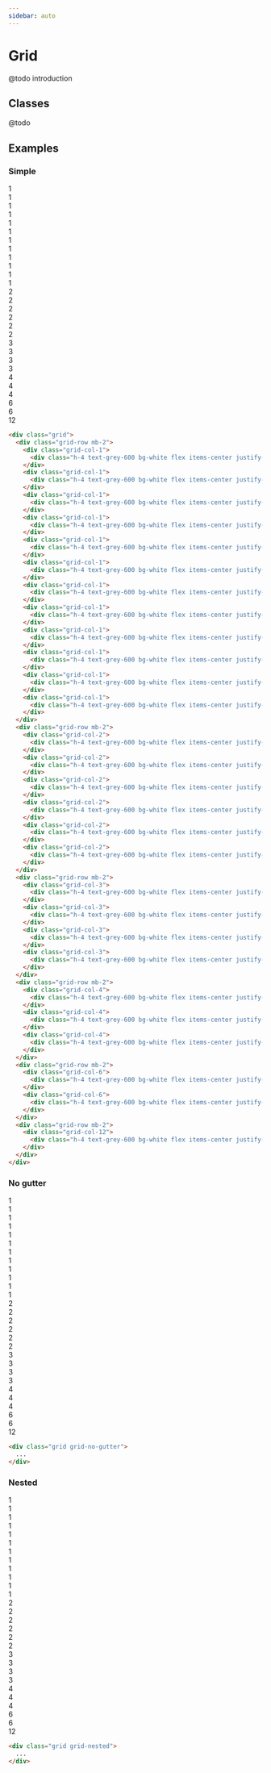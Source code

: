 ```yaml
---
sidebar: auto
---
```


# Grid

@todo introduction

## Classes

@todo

## Examples

### Simple

<Preview>
  <div class="debug">
    <div class="grid">
      <div class="grid-row mb-2">
        <div class="grid-col-1">
          <div class="h-4 text-grey-600 bg-white flex items-center justify-center">1</div>
        </div>
        <div class="grid-col-1">
          <div class="h-4 text-grey-600 bg-white flex items-center justify-center">1</div>
        </div>
        <div class="grid-col-1">
          <div class="h-4 text-grey-600 bg-white flex items-center justify-center">1</div>
        </div>
        <div class="grid-col-1">
          <div class="h-4 text-grey-600 bg-white flex items-center justify-center">1</div>
        </div>
        <div class="grid-col-1">
          <div class="h-4 text-grey-600 bg-white flex items-center justify-center">1</div>
        </div>
        <div class="grid-col-1">
          <div class="h-4 text-grey-600 bg-white flex items-center justify-center">1</div>
        </div>
        <div class="grid-col-1">
          <div class="h-4 text-grey-600 bg-white flex items-center justify-center">1</div>
        </div>
        <div class="grid-col-1">
          <div class="h-4 text-grey-600 bg-white flex items-center justify-center">1</div>
        </div>
        <div class="grid-col-1">
          <div class="h-4 text-grey-600 bg-white flex items-center justify-center">1</div>
        </div>
        <div class="grid-col-1">
          <div class="h-4 text-grey-600 bg-white flex items-center justify-center">1</div>
        </div>
        <div class="grid-col-1">
          <div class="h-4 text-grey-600 bg-white flex items-center justify-center">1</div>
        </div>
        <div class="grid-col-1">
          <div class="h-4 text-grey-600 bg-white flex items-center justify-center">1</div>
        </div>
      </div>
      <div class="grid-row mb-2">
        <div class="grid-col-2">
          <div class="h-4 text-grey-600 bg-white flex items-center justify-center">2</div>
        </div>
        <div class="grid-col-2">
          <div class="h-4 text-grey-600 bg-white flex items-center justify-center">2</div>
        </div>
        <div class="grid-col-2">
          <div class="h-4 text-grey-600 bg-white flex items-center justify-center">2</div>
        </div>
        <div class="grid-col-2">
          <div class="h-4 text-grey-600 bg-white flex items-center justify-center">2</div>
        </div>
        <div class="grid-col-2">
          <div class="h-4 text-grey-600 bg-white flex items-center justify-center">2</div>
        </div>
        <div class="grid-col-2">
          <div class="h-4 text-grey-600 bg-white flex items-center justify-center">2</div>
        </div>
      </div>
      <div class="grid-row mb-2">
        <div class="grid-col-3">
          <div class="h-4 text-grey-600 bg-white flex items-center justify-center">3</div>
        </div>
        <div class="grid-col-3">
          <div class="h-4 text-grey-600 bg-white flex items-center justify-center">3</div>
        </div>
        <div class="grid-col-3">
          <div class="h-4 text-grey-600 bg-white flex items-center justify-center">3</div>
        </div>
        <div class="grid-col-3">
          <div class="h-4 text-grey-600 bg-white flex items-center justify-center">3</div>
        </div>
      </div>
      <div class="grid-row mb-2">
        <div class="grid-col-4">
          <div class="h-4 text-grey-600 bg-white flex items-center justify-center">4</div>
        </div>
        <div class="grid-col-4">
          <div class="h-4 text-grey-600 bg-white flex items-center justify-center">4</div>
        </div>
        <div class="grid-col-4">
          <div class="h-4 text-grey-600 bg-white flex items-center justify-center">4</div>
        </div>
      </div>
      <div class="grid-row mb-2">
        <div class="grid-col-6">
          <div class="h-4 text-grey-600 bg-white flex items-center justify-center">6</div>
        </div>
        <div class="grid-col-6">
          <div class="h-4 text-grey-600 bg-white flex items-center justify-center">6</div>
        </div>
      </div>
      <div class="grid-row mb-2">
        <div class="grid-col-12">
          <div class="h-4 text-grey-600 bg-white flex items-center justify-center">12</div>
        </div>
      </div>
    </div>
  </div>
</Preview>

```html
<div class="grid">
  <div class="grid-row mb-2">
    <div class="grid-col-1">
      <div class="h-4 text-grey-600 bg-white flex items-center justify-center">1</div>
    </div>
    <div class="grid-col-1">
      <div class="h-4 text-grey-600 bg-white flex items-center justify-center">1</div>
    </div>
    <div class="grid-col-1">
      <div class="h-4 text-grey-600 bg-white flex items-center justify-center">1</div>
    </div>
    <div class="grid-col-1">
      <div class="h-4 text-grey-600 bg-white flex items-center justify-center">1</div>
    </div>
    <div class="grid-col-1">
      <div class="h-4 text-grey-600 bg-white flex items-center justify-center">1</div>
    </div>
    <div class="grid-col-1">
      <div class="h-4 text-grey-600 bg-white flex items-center justify-center">1</div>
    </div>
    <div class="grid-col-1">
      <div class="h-4 text-grey-600 bg-white flex items-center justify-center">1</div>
    </div>
    <div class="grid-col-1">
      <div class="h-4 text-grey-600 bg-white flex items-center justify-center">1</div>
    </div>
    <div class="grid-col-1">
      <div class="h-4 text-grey-600 bg-white flex items-center justify-center">1</div>
    </div>
    <div class="grid-col-1">
      <div class="h-4 text-grey-600 bg-white flex items-center justify-center">1</div>
    </div>
    <div class="grid-col-1">
      <div class="h-4 text-grey-600 bg-white flex items-center justify-center">1</div>
    </div>
    <div class="grid-col-1">
      <div class="h-4 text-grey-600 bg-white flex items-center justify-center">1</div>
    </div>
  </div>
  <div class="grid-row mb-2">
    <div class="grid-col-2">
      <div class="h-4 text-grey-600 bg-white flex items-center justify-center">2</div>
    </div>
    <div class="grid-col-2">
      <div class="h-4 text-grey-600 bg-white flex items-center justify-center">2</div>
    </div>
    <div class="grid-col-2">
      <div class="h-4 text-grey-600 bg-white flex items-center justify-center">2</div>
    </div>
    <div class="grid-col-2">
      <div class="h-4 text-grey-600 bg-white flex items-center justify-center">2</div>
    </div>
    <div class="grid-col-2">
      <div class="h-4 text-grey-600 bg-white flex items-center justify-center">2</div>
    </div>
    <div class="grid-col-2">
      <div class="h-4 text-grey-600 bg-white flex items-center justify-center">2</div>
    </div>
  </div>
  <div class="grid-row mb-2">
    <div class="grid-col-3">
      <div class="h-4 text-grey-600 bg-white flex items-center justify-center">3</div>
    </div>
    <div class="grid-col-3">
      <div class="h-4 text-grey-600 bg-white flex items-center justify-center">3</div>
    </div>
    <div class="grid-col-3">
      <div class="h-4 text-grey-600 bg-white flex items-center justify-center">3</div>
    </div>
    <div class="grid-col-3">
      <div class="h-4 text-grey-600 bg-white flex items-center justify-center">3</div>
    </div>
  </div>
  <div class="grid-row mb-2">
    <div class="grid-col-4">
      <div class="h-4 text-grey-600 bg-white flex items-center justify-center">4</div>
    </div>
    <div class="grid-col-4">
      <div class="h-4 text-grey-600 bg-white flex items-center justify-center">4</div>
    </div>
    <div class="grid-col-4">
      <div class="h-4 text-grey-600 bg-white flex items-center justify-center">4</div>
    </div>
  </div>
  <div class="grid-row mb-2">
    <div class="grid-col-6">
      <div class="h-4 text-grey-600 bg-white flex items-center justify-center">6</div>
    </div>
    <div class="grid-col-6">
      <div class="h-4 text-grey-600 bg-white flex items-center justify-center">6</div>
    </div>
  </div>
  <div class="grid-row mb-2">
    <div class="grid-col-12">
      <div class="h-4 text-grey-600 bg-white flex items-center justify-center">12</div>
    </div>
  </div>
</div>
```

### No gutter

<Preview>
  <div class="debug">
    <div class="grid grid-no-gutter">
      <div class="grid-row mb-2">
        <div class="grid-col-1">
          <div class="h-4 text-grey-600 bg-white flex items-center justify-center">1</div>
        </div>
        <div class="grid-col-1">
          <div class="h-4 text-grey-600 bg-white flex items-center justify-center">1</div>
        </div>
        <div class="grid-col-1">
          <div class="h-4 text-grey-600 bg-white flex items-center justify-center">1</div>
        </div>
        <div class="grid-col-1">
          <div class="h-4 text-grey-600 bg-white flex items-center justify-center">1</div>
        </div>
        <div class="grid-col-1">
          <div class="h-4 text-grey-600 bg-white flex items-center justify-center">1</div>
        </div>
        <div class="grid-col-1">
          <div class="h-4 text-grey-600 bg-white flex items-center justify-center">1</div>
        </div>
        <div class="grid-col-1">
          <div class="h-4 text-grey-600 bg-white flex items-center justify-center">1</div>
        </div>
        <div class="grid-col-1">
          <div class="h-4 text-grey-600 bg-white flex items-center justify-center">1</div>
        </div>
        <div class="grid-col-1">
          <div class="h-4 text-grey-600 bg-white flex items-center justify-center">1</div>
        </div>
        <div class="grid-col-1">
          <div class="h-4 text-grey-600 bg-white flex items-center justify-center">1</div>
        </div>
        <div class="grid-col-1">
          <div class="h-4 text-grey-600 bg-white flex items-center justify-center">1</div>
        </div>
        <div class="grid-col-1">
          <div class="h-4 text-grey-600 bg-white flex items-center justify-center">1</div>
        </div>
      </div>
      <div class="grid-row mb-2">
        <div class="grid-col-2">
          <div class="h-4 text-grey-600 bg-white flex items-center justify-center">2</div>
        </div>
        <div class="grid-col-2">
          <div class="h-4 text-grey-600 bg-white flex items-center justify-center">2</div>
        </div>
        <div class="grid-col-2">
          <div class="h-4 text-grey-600 bg-white flex items-center justify-center">2</div>
        </div>
        <div class="grid-col-2">
          <div class="h-4 text-grey-600 bg-white flex items-center justify-center">2</div>
        </div>
        <div class="grid-col-2">
          <div class="h-4 text-grey-600 bg-white flex items-center justify-center">2</div>
        </div>
        <div class="grid-col-2">
          <div class="h-4 text-grey-600 bg-white flex items-center justify-center">2</div>
        </div>
      </div>
      <div class="grid-row mb-2">
        <div class="grid-col-3">
          <div class="h-4 text-grey-600 bg-white flex items-center justify-center">3</div>
        </div>
        <div class="grid-col-3">
          <div class="h-4 text-grey-600 bg-white flex items-center justify-center">3</div>
        </div>
        <div class="grid-col-3">
          <div class="h-4 text-grey-600 bg-white flex items-center justify-center">3</div>
        </div>
        <div class="grid-col-3">
          <div class="h-4 text-grey-600 bg-white flex items-center justify-center">3</div>
        </div>
      </div>
      <div class="grid-row mb-2">
        <div class="grid-col-4">
          <div class="h-4 text-grey-600 bg-white flex items-center justify-center">4</div>
        </div>
        <div class="grid-col-4">
          <div class="h-4 text-grey-600 bg-white flex items-center justify-center">4</div>
        </div>
        <div class="grid-col-4">
          <div class="h-4 text-grey-600 bg-white flex items-center justify-center">4</div>
        </div>
      </div>
      <div class="grid-row mb-2">
        <div class="grid-col-6">
          <div class="h-4 text-grey-600 bg-white flex items-center justify-center">6</div>
        </div>
        <div class="grid-col-6">
          <div class="h-4 text-grey-600 bg-white flex items-center justify-center">6</div>
        </div>
      </div>
      <div class="grid-row mb-2">
        <div class="grid-col-12">
          <div class="h-4 text-grey-600 bg-white flex items-center justify-center">12</div>
        </div>
      </div>
    </div>
  </div>
</Preview>

```html
<div class="grid grid-no-gutter">
  ...
</div>
```

### Nested

<Preview>
  <div class="debug">
    <div class="grid grid-nested">
      <div class="grid-row mb-2">
        <div class="grid-col-1">
          <div class="h-4 text-grey-600 bg-white flex items-center justify-center">1</div>
        </div>
        <div class="grid-col-1">
          <div class="h-4 text-grey-600 bg-white flex items-center justify-center">1</div>
        </div>
        <div class="grid-col-1">
          <div class="h-4 text-grey-600 bg-white flex items-center justify-center">1</div>
        </div>
        <div class="grid-col-1">
          <div class="h-4 text-grey-600 bg-white flex items-center justify-center">1</div>
        </div>
        <div class="grid-col-1">
          <div class="h-4 text-grey-600 bg-white flex items-center justify-center">1</div>
        </div>
        <div class="grid-col-1">
          <div class="h-4 text-grey-600 bg-white flex items-center justify-center">1</div>
        </div>
        <div class="grid-col-1">
          <div class="h-4 text-grey-600 bg-white flex items-center justify-center">1</div>
        </div>
        <div class="grid-col-1">
          <div class="h-4 text-grey-600 bg-white flex items-center justify-center">1</div>
        </div>
        <div class="grid-col-1">
          <div class="h-4 text-grey-600 bg-white flex items-center justify-center">1</div>
        </div>
        <div class="grid-col-1">
          <div class="h-4 text-grey-600 bg-white flex items-center justify-center">1</div>
        </div>
        <div class="grid-col-1">
          <div class="h-4 text-grey-600 bg-white flex items-center justify-center">1</div>
        </div>
        <div class="grid-col-1">
          <div class="h-4 text-grey-600 bg-white flex items-center justify-center">1</div>
        </div>
      </div>
      <div class="grid-row mb-2">
        <div class="grid-col-2">
          <div class="h-4 text-grey-600 bg-white flex items-center justify-center">2</div>
        </div>
        <div class="grid-col-2">
          <div class="h-4 text-grey-600 bg-white flex items-center justify-center">2</div>
        </div>
        <div class="grid-col-2">
          <div class="h-4 text-grey-600 bg-white flex items-center justify-center">2</div>
        </div>
        <div class="grid-col-2">
          <div class="h-4 text-grey-600 bg-white flex items-center justify-center">2</div>
        </div>
        <div class="grid-col-2">
          <div class="h-4 text-grey-600 bg-white flex items-center justify-center">2</div>
        </div>
        <div class="grid-col-2">
          <div class="h-4 text-grey-600 bg-white flex items-center justify-center">2</div>
        </div>
      </div>
      <div class="grid-row mb-2">
        <div class="grid-col-3">
          <div class="h-4 text-grey-600 bg-white flex items-center justify-center">3</div>
        </div>
        <div class="grid-col-3">
          <div class="h-4 text-grey-600 bg-white flex items-center justify-center">3</div>
        </div>
        <div class="grid-col-3">
          <div class="h-4 text-grey-600 bg-white flex items-center justify-center">3</div>
        </div>
        <div class="grid-col-3">
          <div class="h-4 text-grey-600 bg-white flex items-center justify-center">3</div>
        </div>
      </div>
      <div class="grid-row mb-2">
        <div class="grid-col-4">
          <div class="h-4 text-grey-600 bg-white flex items-center justify-center">4</div>
        </div>
        <div class="grid-col-4">
          <div class="h-4 text-grey-600 bg-white flex items-center justify-center">4</div>
        </div>
        <div class="grid-col-4">
          <div class="h-4 text-grey-600 bg-white flex items-center justify-center">4</div>
        </div>
      </div>
      <div class="grid-row mb-2">
        <div class="grid-col-6">
          <div class="h-4 text-grey-600 bg-white flex items-center justify-center">6</div>
        </div>
        <div class="grid-col-6">
          <div class="h-4 text-grey-600 bg-white flex items-center justify-center">6</div>
        </div>
      </div>
      <div class="grid-row mb-2">
        <div class="grid-col-12">
          <div class="h-4 text-grey-600 bg-white flex items-center justify-center">12</div>
        </div>
      </div>
    </div>
  </div>
</Preview>

```html
<div class="grid grid-nested">
  ...
</div>
```
